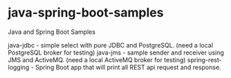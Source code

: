 # java-spring-boot-samples
Java and Spring Boot Samples

java-jdbc - simple select with pure JDBC and PostgreSQL. (need a local PostgreSQL broker for testing)
java-jms - sample sender and receiver using JMS and ActiveMQ. (need a local ActiveMQ broker for testing)
spring-rest-logging - Spring Boot app that will print all REST api request and response.